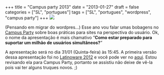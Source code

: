 +++
title = "Campus party 2013"
date = "2013-01-27"
draft = false
categories = ["SL", "portugues"]
tags = ["SL", "portugues", "wordpress", "campus party"]
+++
![](/images/bannerslcampusparty.png)

(Pensando em migrar do wordpres…) Esse ano vou falar umas bobagens no
[Campus Party](http://www.campus-party.com.br/) sobre boas práticas para
sites na perspectiva do usuário. Ok, o nome da apresentação é mais
chamativo ”**Como estar preparado para suportar um milhão de usuários
simultâneos?**”

A apresentação será no dia 31/01 (Quinta-feira) às 15:45. A primeira
versão dessa apresentação foi no [Latinoware
2012](http://latinoware.org) e você pode ver no
[aqui](http://www.slideshare.net/fernandoike/um-milhao-de-usurios-simultneos-16296913).
Estou revisando ela para Campus Party, portanto se assistiu não deixe de
vê-la pois vai ter alguns truques novos. ;)
